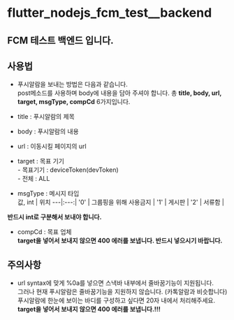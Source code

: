 # flutter_nodejs_fcm_test__backend

## FCM 테스트 백엔드 입니다.

## 사용법
- 푸시알람을 보내는 방법은 다음과 같습니다.             
post메소드를 사용하며 body에 내용을 담아 주셔야 합니다.
총 **title, body, url, target, msgType, compCd** 6가지입니다.    

- title : 푸시알람의 제목  
- body : 푸시알람의 내용  
- url : 이동시킬 페이지의 url  
- target : 목표 기기     
        - 목표기기 : deviceToken(devToken)    
        - 전체 : ALL  
- msgType : 메시지 타입    
값, int | 위치
---|:---:|
'0' | 그룹핑을 위해 사용금지 |
'1' | 게시판 |
'2' | 서류함 |

**반드시 int로 구분해서 보내야 합니다.**
- compCd : 목표 업체    
**target을 넣어서 보내지 않으면 400 에러를 보냅니다. 반드시 넣으시기 바랍니다.**      
          

## 주의사항
- url syntax에 맞게 %0a를 넣으면 스낵바 내부에서 줄바꿈기능이 지원됩니다.               
그러나 현재 푸시알람은 줄바꿈기능을 지원하지 않습니다. (카톡알람과 비슷합니다)              
푸시알람에 한눈에 보이는 바디를 구성하고 싶다면 20자 내에서 처리해주세요.               
**target을 넣어서 보내지 않으면 400 에러를 보냅니다.!!!**              